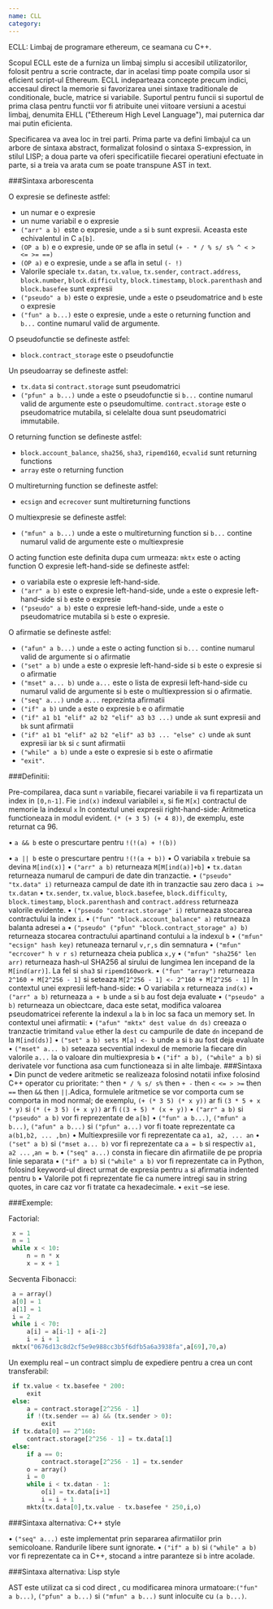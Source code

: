 ```yaml
---
name: CLL
category: 
---
```


ECLL: Limbaj de programare ethereum, ce seamana cu C++.

Scopul ECLL este de a furniza un limbaj simplu si accesibil utilizatorilor, folosit pentru a scrie contracte, dar in acelasi timp poate compila usor si eficient script-ul Ethereum. ECLL indeparteaza concepte precum indici, accesaul direct la memorie si favorizarea unei sintaxe traditionale de conditionale, bucle, matrice si variabile. Suportul pentru funcii si suportul de prima clasa pentru functii vor fi atribuite unei viitoare versiuni a acestui limbaj, denumita EHLL ("Ethereum High Level Language"), mai puternica dar mai putin eficienta.

Specificarea va avea loc in trei parti. Prima parte va defini limbajul ca un arbore de sintaxa abstract, formalizat folosind o sintaxa S-expression, in stilul LISP; a doua parte va oferi specificatiile fiecarei operatiuni efectuate in parte, si a treia va arata cum se poate transpune AST in text.



###Sintaxa arborescenta

O expresie se defineste astfel:
- un numar e o expresie
- un nume variabil e o expresie
- `("arr" a b) `este o expresie, unde `a` si `b` sunt expresii. Aceasta este echivalentul in C `a[b]`.
- `(OP a b)` e o expresie, unde `OP` se afla in setul `(+ - * / % s/ s% ^ < > <= >= ==)`
-  `(OP a)` e o expresie, unde `a` se afla in setul `(- !) `
- Valorile speciale `tx.datan`, `tx.value`, `tx.sender`, `contract.address`, `block.number`, `block.difficulty`, `block.timestamp`, `block.parenthash` and `block.basefee` sunt expresii
- `("pseudo" a b)` este o expresie, unde `a` este o pseudomatrice and `b` este o expresie
- `("fun" a b...)` este o expresie, unde `a` este  o returning function and `b...` contine numarul valid de argumente.

O pseudofunctie se defineste astfel:
- `block.contract_storage` este o pseudofunctie

Un pseudoarray se defineste astfel:
- `tx.data` si `contract.storage` sunt pseudomatrici
- `("pfun" a b...)` unde `a` este o pseudofunctie si `b...` contine numarul valid de argumente este o pseudomultime.
`contract.storage` este o pseudomatrice mutabila, si celelalte doua sunt pseudomatrici immutabile.

O returning function se defineste astfel:
- `block.account_balance`, `sha256`, `sha3`, `ripemd160`, `ecvalid` sunt returning functions
- `array` este o returning function

O multireturning function se defineste astfel:
- `ecsign` and `ecrecover` sunt multireturning functions

O multiexpresie se defineste astfel:
- `("mfun" a b...)` unde a este o multireturning function si `b...` contine numarul valid de argumente este o multiexpresie

O acting function este definita dupa cum urmeaza:
`mktx` este o acting function
O expresie left-hand-side se defineste astfel:
- o variabila este o expresie left-hand-side.
- `("arr" a b)` este o expresie left-hand-side, unde `a` este o expresie left-hand-side si `b` este o expresie
-  `("pseudo" a b)` este o expresie left-hand-side, unde `a` este o pseudomatrice mutabila si `b` este o expresie.

O afirmatie se defineste astfel:
- `("afun" a b...)` unde `a` este o acting function si `b...` contine numarul valid de argumente si o afirmatie
- `("set" a b)` unde `a` este o expresie left-hand-side si `b` este o expresie si o afirmatie
- `("mset" a... b)` unde `a...` este o lista de expresii left-hand-side cu numarul valid de argumente si `b` este o multiexpression si o afirmatie.
- `("seq" a...)` unde `a...` reprezinta afirmatii
- `("if" a b)` unde `a` este o expresie `b` e o afirmatie
- `("if" a1 b1 "elif" a2 b2 "elif" a3 b3 ...)` unde `ak` sunt expresii and `bk` sunt afirmatii
- `("if" a1 b1 "elif" a2 b2 "elif" a3 b3 ... "else" c)` unde `ak` sunt expresii iar `bk` si `c` sunt afirmatii
- `("while" a b)` unde `a` este o expresie si `b` este o afirmatie
- `"exit"`.

###Definitii:

Pre-compilarea, daca sunt `n` variabile, fiecarei variabile ii va fi repartizata un index in `[0,n-1]`. Fie `ind(x)` indexul variabilei `x`, si fie  `M[x]` contractul de memorie la indexul `x`
In contextul unei expresii right-hand-side: 
Aritmetica functioneaza in modul evident. `(* (+ 3 5) (+ 4 8))`, de exemplu, este returnat ca 96.

•	`a && b` este o prescurtare pentru `!(!(a) + !(b))`

•	`a || b` este o prescurtare pentru `!(!(a + b))`
•	O variabila `x` trebuie sa devina `M[ind(x)]`
•	`("arr" a b)` returneaza `M[M[ind(a)]+b]`
•	`tx.datan` returneaza numarul de campuri de date din tranzactie. 
•	`("pseudo" "tx.data" i)` returneaza campul de date ith in tranzactie sau zero daca `i >= tx.datan`
•	`tx.sender`, `tx.value`, `block.basefee`, `block.difficulty`, `block.timestamp`, `block.parenthash` and `contract.address` returneaza valorile evidente. 
•	`("pseudo "contract.storage" i)`  returneaza stocarea contractului la index `i`.
•	`("fun" "block.account_balance" a)` returneaza balanta adresei `a`
•	`("pseudo" ("pfun" "block.contract_storage" a) b)` returneaza stocarea contractului apartinand contului `a` la indexul `b`
•	`("mfun" "ecsign" hash key)` retuneaza ternarul `v,r,s` din semnatura
•	`("mfun" "ecrcover" h v r s)` returneaza cheia publica `x,y`
•	`("mfun" "sha256" len arr)` returneaza hash-ul SHA256 al sirului de lungimea len incepand de la  `M[ind(arr)]`. La fel si `sha3` si `ripemd160work`.
•	`("fun" "array")` returneaza `2^160 + M[2^256 - 1]` si seteaza `M[2^256 - 1] <- 2^160 + M[2^256 - 1]`
In contextul unei expresii left-hand-side:
•	O variabila `x` returneaza `ind(x)`
•	`("arr" a b)` returneaza `a + b` unde `a` si `b` au fost deja evaluate
•	`("pseudo" a b)` returneaza un obiectcare, daca este setat, modifica valoarea pseudomatricei referente la indexul `a` la `b` in loc sa faca un memory set.
In contextul unei afirmatii: 
•	`("afun" "mktx" dest value dn ds)` creeaza o tranzactie trimitand `value` ether la `dest` cu campurile de date `dn` incepand de la `M[ind(ds)]`
•	`("set" a b) sets M[a] <- b` unde `a` si `b` au fost deja evaluate
•	`("mset" a... b)` seteaza secvential indexul de memorie la fiecare din valorile `a...` la o valoare din multiexpresia `b`
•	`("if" a b), ("while" a b)` si derivatele vor functiona asa cum functioneaza si in alte limbaje.
###Sintaxa
•	Din punct de vedere aritmetic se realizeaza folosind notatii infixe folosind C++ operator cu prioritate: `^` then `* / % s/ s%` then `+ -` then `< <= > >=` then `==` then `&&` then `||`.Adica, formulele aritmetice se vor comporta cum se comporta in mod normal; de exemplu, `(+ (* 3 5) (* x y))` ar fi `(3 * 5 + x * y)` si `(* (+ 3 5) (+ x y))` ar fi `((3 + 5) * (x + y))`
•	`("arr" a b)` si `("pseudo" a b)` vor fi reprezentate de `a[b]`
•	`("fun" a b...)`, `("mfun" a b...)`, `("afun" a b...)` si `("pfun" a...)` vor fi toate reprezentate ca `a(b1,b2, ... ,bn)`
•	Multiexpresiile vor fi reprezentate ca `a1, a2, ... an`
•	`("set" a b)` si `("mset a... b)` vor fi reprezentate ca `a = b` si respectiv `a1, a2 ...` ,`an = b`.
•	`("seq" a...)` consta in fiecare din afirmatiile de pe propria linie separata
•	`("if" a b)` si `("while" a b)` vor fi reprezentate ca in Python, folosind keyword-ul direct urmat de expresia pentru `a` si afirmatia indented pentru `b`
•	Valorile pot fi reprezentate fie ca numere intregi sau in string quotes, in care caz vor fi tratate ca hexadecimale.
•	`exit` –se iese.

###Exemple:

Factorial:
```python
 x = 1
 n = 1
 while x < 10:
     n = n * x
     x = x + 1
```
Secventa Fibonacci:
```python
 a = array()
 a[0] = 1
 a[1] = 1
 i = 2
 while i < 70:
     a[i] = a[i-1] + a[i-2]
     i = i + 1
 mktx("0676d13c8d2cf5e9e988cc3b5f6dfb5a6a3938fa",a[69],70,a)
```
Un exemplu real – un contract simplu de expediere pentru a crea un cont transferabil: 
```python
 if tx.value < tx.basefee * 200:
     exit
 else:
     a = contract.storage[2^256 - 1]
     if !(tx.sender == a) && (tx.sender > 0):
         exit
 if tx.data[0] == 2^160:
     contract.storage[2^256 - 1] = tx.data[1]
 else:
     if a == 0:
         contract.storage[2^256 - 1] = tx.sender
     o = array()
     i = 0
     while i < tx.datan - 1:
         o[i] = tx.data[i+1]
         i = i + 1
     mktx(tx.data[0],tx.value - tx.basefee * 250,i,o)
```
###Sintaxa alternativa: C++ style

•	`("seq" a...)` este implementat prin separarea afirmatiilor prin semicoloane. Randurile libere sunt ignorate. 
•	`("if" a b)` si `("while" a b)` vor fi reprezentate ca in C++, stocand `a` intre paranteze si `b` intre acolade.

###Sintaxa alternativa: Lisp style

AST  este utilizat ca si cod direct , cu modificarea minora urmatoare:`("fun" a b...)`, `("pfun" a b...)` si `("mfun" a b...)` sunt inlocuite cu `(a b...)`.
